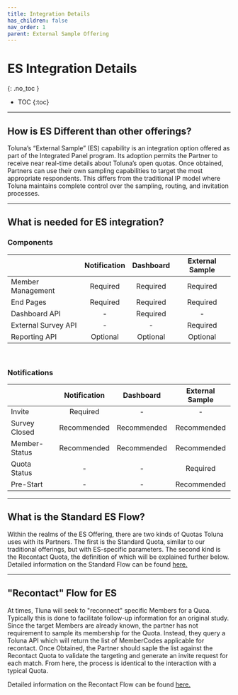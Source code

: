 ```yaml
---
title: Integration Details 
has_children: false
nav_order: 1
parent: External Sample Offering
---
```



# ES Integration Details
{: .no_toc }

* TOC
{:toc}

---

## How is ES Different than other offerings?

Toluna’s “External Sample” (ES) capability is an integration option offered as part of the Integrated Panel program. Its adoption permits the Partner to receive near real-time details about Toluna’s open quotas. Once obtained, Partners can use their own sampling capabilities to target the most appropriate respondents. This differs from the traditional IP model where Toluna maintains complete control over the sampling, routing, and invitation processes.

---


## What is needed for ES integration?

### Components 

|  | Notification | Dashboard | External Sample |
| :--- | :---: | :---: | :---: |
| Member Management | Required | Required | Required |
| End Pages | Required | Required | Required |
| Dashboard API | - | Required | - |
| External Survey API | - | - | Required |
| Reporting API | Optional | Optional | Optional |

<br>

### Notifications 

|  | Notification | Dashboard | External Sample |
| :--- | :---: | :---: | :---: |
| Invite | Required | - | - |
| Survey Closed | Recommended | Recommended | Recommended |
| Member-Status  | Recommended | Recommended | Recommended |
| Quota Status  | - | - | Required  |
| Pre-Start  | - | - | Recommended |


---


## What is the Standard ES Flow?

Within the realms of the ES Offering, there are two kinds of Quotas Toluna uses with its Partners. The first is the Standard Quota, similar to our traditional offerings, but with ES-specific parameters. The second kind is the Recontact Quota, the definition of which will be explained further below. Detailed information on the Standard Flow can be found [here.](/externalsample/standardflow)

---

## "Recontact" Flow for ES

At times, Tluna will seek to "reconnect" specific Members for a Quoa. Typically this is done to facilitate follow-up information for an original study. Since the target Members are already known, the partner has not requirement to sample its membership for the Quota. Instead, they query a Toluna API which will return the list of MemberCodes applicable for recontact. Once Obtained, the Partner should saple the list against the Recontact Quota to validate the targeting and generate an invite request for each match. From here, the process is identical to the interaction with a typical Quota.

Detailed information on the Recontact Flow can be found [here.](/externalsample/recontactflow.html "Recontact ES Flow")
